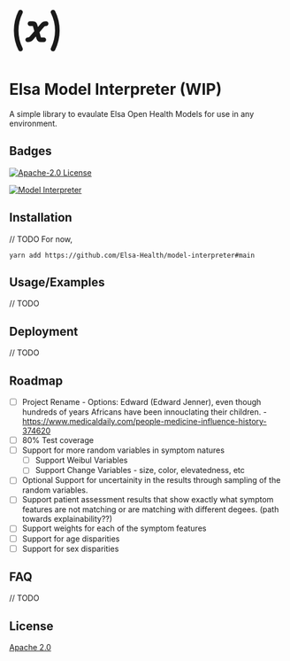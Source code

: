 <svg xmlns="http://www.w3.org/2000/svg" style="height: 100px; width: 100px" fill="none" viewBox="0 0 24 24" stroke="currentColor">
  <path stroke-linecap="round" stroke-linejoin="round" stroke-width="2" d="M4.871 4A17.926 17.926 0 003 12c0 2.874.673 5.59 1.871 8m14.13 0a17.926 17.926 0 001.87-8c0-2.874-.673-5.59-1.87-8M9 9h1.246a1 1 0 01.961.725l1.586 5.55a1 1 0 00.961.725H15m1-7h-.08a2 2 0 00-1.519.698L9.6 15.302A2 2 0 018.08 16H8" />
</svg>

# Elsa Model Interpreter (WIP)

A simple library to evaulate Elsa Open Health Models for use in any environment.

## Badges

[![Apache-2.0 License](https://img.shields.io/badge/license-Apache%202.0-blue.svg)](https://www.apache.org/licenses/LICENSE-2.0)

[![Model Interpreter](https://img.shields.io/badge/model%20interpreter-0.0.1-yellow)](https://img.shields.io/badge/model--interpreter--0.0.3-yellow)

## Installation

// TODO
For now,

```
yarn add https://github.com/Elsa-Health/model-interpreter#main
```

## Usage/Examples

// TODO

## Deployment

// TODO

## Roadmap

-   [ ] Project Rename - Options: Edward (Edward Jenner), even though hundreds of years Africans have been innouclating their children. - https://www.medicaldaily.com/people-medicine-influence-history-374620
-   [ ] 80% Test coverage
-   [ ] Support for more random variables in symptom natures
    -   [ ] Support Weibul Variables
    -   [ ] Support Change Variables - size, color, elevatedness, etc
-   [ ] Optional Support for uncertainity in the results through sampling of the random variables.
-   [ ] Support patient assessment results that show exactly what symptom features are not matching or are matching with different degees. (path towards explainability??)
-   [ ] Support weights for each of the symptom features
-   [ ] Support for age disparities
-   [ ] Support for sex disparities

## FAQ

// TODO

## License

[Apache 2.0](https://choosealicense.com/licenses/apache-2.0/)
